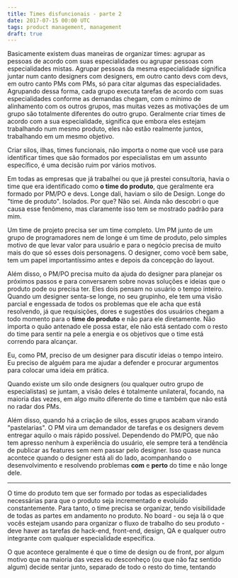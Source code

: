 ```yaml
---
title: Times disfuncionais - parte 2
date: 2017-07-15 00:00 UTC
tags: product management, management
draft: true
---
```


Basicamente existem duas maneiras de organizar times: agrupar as pessoas de acordo com suas especialidades ou agrupar pessoas com especialidades mistas. Agrupar pessoas da mesma especialidade significa juntar num canto designers com designers, em outro canto devs com devs, em outro canto PMs com PMs, só para citar algumas das especialidades. Agrupando dessa forma, cada grupo executa tarefas de acordo com suas especialidades conforme as demandas chegam, com o mínimo de alinhamento com os outros grupos, mas muitas vezes as motivações de um grupo são totalmente diferentes do outro grupo. Geralmente criar times de acordo com a sua especialidade, significa que embora eles estejam trabalhando num mesmo produto, eles não estão realmente juntos, trabalhando em um mesmo objetivo.

Criar silos, ilhas, times funcionais, não importa o nome que você use para identificar times que são formados por especialistas em um assunto específico, é uma decisão ruim por vários motivos.
  
Em todas as empresas que já trabalhei ou que já prestei consultoria, havia o time que era identificado como **o time do produto**, que geralmente era formado por PM/PO e devs. Longe dali, haviam o silo de Design. Longe do "time de produto". Isolados. Por que? Não sei. Ainda não descobri o que causa esse fenômeno, mas claramente isso tem se mostrado padrão para mim.

Um time de projeto precisa ser um time completo. Um PM junto de um grupo de programadores nem de longe é um time de produto, pelo simples motivo de que levar valor para usuário e para o negócio precisa de muito mais do que só esses dois personagens. O designer, como você bem sabe, tem um papel importantíssimo antes e depois da concepção do layout.

Além disso, o PM/PO precisa muito da ajuda do designer para planejar os próximos passos e para conversarem sobre novas soluções e ideias que o produto pode ou precisa ter. Eles dois pensam no usuário o tempo inteiro. Quando um designer senta-se longe, no seu grupinho, ele tem uma visão parcial e engessada de todos os problemas que ele acha que está resolvendo, já que requisições, dores e sugestões dos usuários chegam a todo momento para o **time do produto** e não para ele diretamente. Não importa o quão antenado ele possa estar, ele não está sentado com o resto do time para sentir na pele a energia e os objetivos que o time está correndo para alcançar.

Eu, como PM, preciso de um designer para discutir ideias o tempo inteiro. Eu preciso de alguém para me ajudar a defender e procurar argumentos para colocar uma ideia em prática.

Quando existe um silo onde designers (ou qualquer outro grupo de especialistas) se juntam, a visão deles é totalmente unilateral, focando, na maioria das vezes, em algo muito diferente do time e também que não está no radar dos PMs.

Além disso, quando há a criação de silos, esses grupos acabam virando "pastelarias". O PM vira um demandador de tarefas e os designers devem entregar aquilo o mais rápido possível. Dependendo do PM/PO, que não tem apresso nenhum à experiência do usuário, ele sempre terá a tendência de publicar as features sem nem passar pelo designer. Isso quase nunca acontece quando o designer está ali do lado, acompanhando o desenvolvimento e resolvendo problemas **com** e **perto** do time e não longe dele.








---

O time do produto tem que ser formado por todas as especialidades necessárias para que o produto seja incrementado e evoluído constantemente. Para tanto, o time precisa se organizar, tendo visibilidade de todas as partes em andamento no produto. No board - ou seja lá o que vocês estejam usando para organizar o fluxo de trabalho do seu produto - deve haver as tarefas de hack-end, front-end, design, QA e qualquer outro integrante com qualquer especialidade específica.

O que acontece geralmente é que o time de design ou de front, por algum motivo que na maioria das vezes eu desconheço (ou que não faz sentido algum) decide sentar junto, separado de todo o resto do time, tentando 